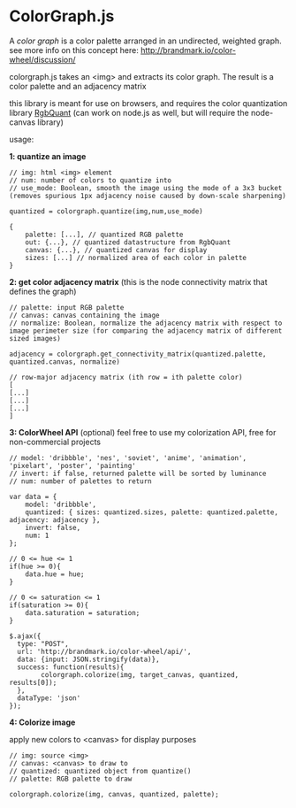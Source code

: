 # ColorGraph.js

A <em>color graph</em> is a color palette arranged in an undirected, weighted graph.
see more info on this concept here: http://brandmark.io/color-wheel/discussion/

colorgraph.js takes an &lt;img&gt; and extracts its color graph. The result is a color palette and an adjacency matrix

this library is meant for use on browsers, and requires the color quantization library [RgbQuant](https://github.com/leeoniya/RgbQuant.js/)
(can work on node.js as well, but will require the node-canvas library)

usage:

<strong>1: quantize an image</strong>
```
// img: html <img> element
// num: number of colors to quantize into
// use_mode: Boolean, smooth the image using the mode of a 3x3 bucket (removes spurious 1px adjacency noise caused by down-scale sharpening)

quantized = colorgraph.quantize(img,num,use_mode)

{
    palette: [...], // quantized RGB palette
    out: {...}, // quantized datastructure from RgbQuant
    canvas: {...}, // quantized canvas for display
    sizes: [...] // normalized area of each color in palette
}

```

<strong>2: get color adjacency matrix</strong> (this is the node connectivity matrix that defines the graph)
```
// palette: input RGB palette
// canvas: canvas containing the image
// normalize: Boolean, normalize the adjacency matrix with respect to image perimeter size (for comparing the adjacency matrix of different sized images)

adjacency = colorgraph.get_connectivity_matrix(quantized.palette, quantized.canvas, normalize)

// row-major adjacency matrix (ith row = ith palette color)
[
[...]
[...]
[...]
]
```

<strong>3: ColorWheel API</strong> (optional)
feel free to use my colorization API, free for non-commercial projects
```
// model: 'dribbble', 'nes', 'soviet', 'anime', 'animation', 'pixelart', 'poster', 'painting'
// invert: if false, returned palette will be sorted by luminance
// num: number of palettes to return

var data = {
    model: 'dribbble',
    quantized: { sizes: quantized.sizes, palette: quantized.palette, adjacency: adjacency },
    invert: false,
    num: 1
};

// 0 <= hue <= 1
if(hue >= 0){
    data.hue = hue;
}

// 0 <= saturation <= 1
if(saturation >= 0){
    data.saturation = saturation;
}

$.ajax({
  type: "POST",
  url: 'http://brandmark.io/color-wheel/api/',
  data: {input: JSON.stringify(data)},
  success: function(results){
        colorgraph.colorize(img, target_canvas, quantized, results[0]);
  },
  dataType: 'json'
});
```

<strong>4: Colorize image</strong>

apply new colors to &lt;canvas&gt; for display purposes
```
// img: source <img>
// canvas: <canvas> to draw to
// quantized: quantized object from quantize()
// palette: RGB palette to draw

colorgraph.colorize(img, canvas, quantized, palette);
```